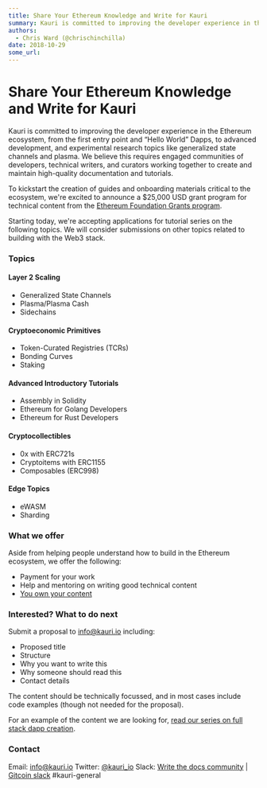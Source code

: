 ```yaml
---
title: Share Your Ethereum Knowledge and Write for Kauri
summary: Kauri is committed to improving the developer experience in the Ethereum ecosystem, from the first entry point and “Hello World” Dapps, to advanced development, and experimental research topics like generalized state channels and plasma. We believe this requires engaged communities of developers, technical writers, and curators working together to create and maintain high-quality documentation and tutorials. To kickstart the creation of guides and onboarding materials critical to the ecosystem,
authors:
  - Chris Ward (@chrischinchilla)
date: 2018-10-29
some_url: 
---
```


# Share Your Ethereum Knowledge and Write for Kauri


Kauri is committed to improving the developer experience in the Ethereum ecosystem, from the first entry point and “Hello World” Dapps, to advanced development, and experimental research topics like generalized state channels and plasma. We believe this requires engaged communities of developers, technical writers, and curators working together to create and maintain high-quality documentation and tutorials.

To kickstart the creation of guides and onboarding materials critical to the ecosystem, we're excited to announce a $25,000 USD grant program for technical content from the [Ethereum Foundation Grants program](https://blog.ethereum.org/2018/10/15/ethereum-foundation-grants-update-wave-4/).

Starting today, we're accepting applications for tutorial series on the following topics. We will consider submissions on other topics related to building with the Web3 stack.

### Topics

#### Layer 2 Scaling

* Generalized State Channels
* Plasma/Plasma Cash
* Sidechains

#### Cryptoeconomic Primitives

* Token-Curated Registries (TCRs)
* Bonding Curves
* Staking

#### Advanced Introductory Tutorials

* Assembly in Solidity
* Ethereum for Golang Developers
* Ethereum for Rust Developers

#### Cryptocollectibles

* 0x with ERC721s
* Cryptoitems with ERC1155
* Composables (ERC998)

#### Edge Topics

* eWASM
* Sharding

### What we offer

Aside from helping people understand how to build in the Ethereum ecosystem, we offer the following:

* Payment for your work
* Help and mentoring on writing good technical content
* [You own your content](https://beta.kauri.io/terms-of-use)

### Interested? What to do next

Submit a proposal to [info@kauri.io](mailto:info@kauri.io) including:

* Proposed title
* Structure
* Why you want to write this
* Why someone should read this
* Contact details

The content should be technically focussed, and in most cases include code examples (though not needed for the proposal).

For an example of the content we are looking for, [read our series on full stack dapp creation](https://beta.kauri.io/collection/5b8e401ee727370001c942e3/full-stack-dapp-tutorial-series).

### Contact

Email: [info@kauri.io](mailto:info@kauri.io)
Twitter: [@kauri_io](https://twitter.com/kauri_io)
Slack: [Write the docs community](http://slack.writethedocs.org/) | [Gitcoin slack](https://gitcoin.co/slack) #kauri-general
